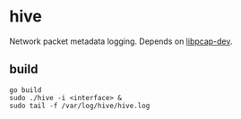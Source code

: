 # hive
Network packet metadata logging. Depends on [libpcap-dev](https://packages.debian.org/search?keywords=libpcap-dev).

## build
```
go build
sudo ./hive -i <interface> &
sudo tail -f /var/log/hive/hive.log
```
